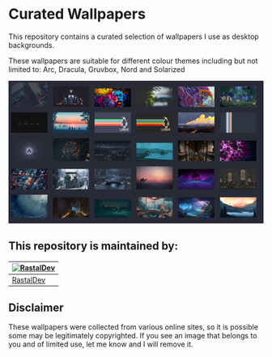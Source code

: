 # Curated Wallpapers

This repository contains a curated selection of wallpapers I use as desktop backgrounds.

These wallpapers are suitable for different colour themes including but not limited to: Arc, Dracula, Gruvbox, Nord and Solarized

![wallpapers_image](https://github.com/RastalDev/curated_wallpapers/blob/master/image.png)


## This repository is maintained by:

| [![RastalDev](https://github.com/rastaldev.png?size=100)](https://github.com/rastaldev) |
| --------------------------------------------------------------------------------------- |
| [RastalDev](https://github.com/rastaldev)                                               |

## Disclaimer

These wallpapers were collected from various online sites, so it is possible some may be legitimately copyrighted. If you see an image that belongs to you and of limited use, let me know and I will remove it.
